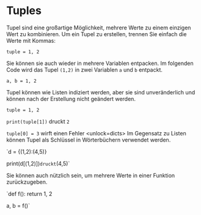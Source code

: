 # Tuples
Tupel sind eine großartige Möglichkeit, mehrere Werte zu einem einzigen Wert zu kombinieren.
Um ein Tupel zu erstellen, trennen Sie einfach die Werte mit Kommas:

`tuple = 1, 2`

Sie können sie auch wieder in mehrere Variablen entpacken. Im folgenden Code wird das Tupel `(1,2)` in zwei Variablen `a` und `b` entpackt.

`a, b = 1, 2`

Tupel können wie Listen indiziert werden, aber sie sind unveränderlich und können nach der Erstellung nicht geändert werden.

`tuple = 1, 2`

`print(tuple[1])`
druckt `2`

`tuple[0] = 3`
wirft einen Fehler
<unlock=dicts>
Im Gegensatz zu Listen können Tupel als Schlüssel in Wörterbüchern verwendet werden.

`d = {(1,2):(4,5)}

print(d[(1,2)])`
druckt `(4,5)`</unlock>

Sie können auch nützlich sein, um mehrere Werte in einer Funktion zurückzugeben.

`def f():
    return 1, 2

a, b = f()`
